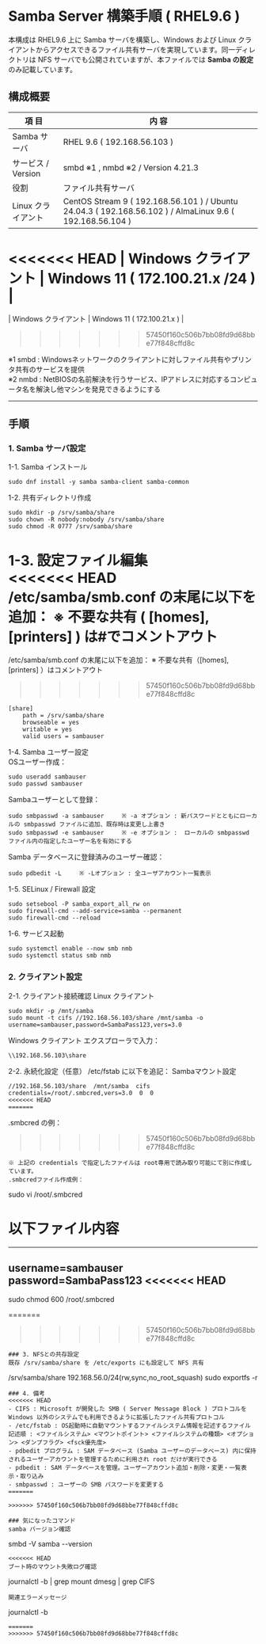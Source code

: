 # Samba Server 構築手順 ( RHEL9.6 )

本構成は RHEL9.6 上に Samba サーバを構築し、Windows および Linux クライアントからアクセスできるファイル共有サーバを実現しています。同一ディレクトリは NFS サーバでも公開されていますが、本ファイルでは **Samba の設定** のみ記載しています。  

## 構成概要
| 項 目 | 内 容 |
|------|------|
| Samba サーバ | RHEL 9.6 ( 192.168.56.103 ) |
| サービス / Version | smbd ※1 , nmbd ※2 / Version 4.21.3 |
| 役割 | ファイル共有サーバ |
| Linux クライアント | CentOS Stream 9 ( 192.168.56.101 ) / Ubuntu 24.04.3 ( 192.168.56.102 ) / AlmaLinux 9.6 ( 192.168.56.104 ) |
<<<<<<< HEAD
| Windows クライアント | Windows 11 ( 172.100.21.x /24 ) |
=======
| Windows クライアント | Windows 11 ( 172.100.21.x ) |
>>>>>>> 57450f160c506b7bb08fd9d68bbe77f848cffd8c

※1 smbd : Windowsネットワークのクライアントに対しファイル共有やプリンタ共有のサービスを提供  
※2 nmbd : NetBIOSの名前解決を行うサービス、IPアドレスに対応するコンピュータ名を解決し他マシンを発見できるようにする

---
## 手順
### 1. Samba サーバ設定
1-1. Samba インストール
```
sudo dnf install -y samba samba-client samba-common
```
1-2. 共有ディレクトリ作成
```
sudo mkdir -p /srv/samba/share
sudo chown -R nobody:nobody /srv/samba/share
sudo chmod -R 0777 /srv/samba/share
```
1-3. 設定ファイル編集  
<<<<<<< HEAD
/etc/samba/smb.conf の末尾に以下を追加：    ※ 不要な共有 ( [homes], [printers] ) は#でコメントアウト
=======
/etc/samba/smb.conf の末尾に以下を追加：    ※ 不要な共有（[homes], [printers] ）はコメントアウト
>>>>>>> 57450f160c506b7bb08fd9d68bbe77f848cffd8c
```
[share]
    path = /srv/samba/share
    browseable = yes
    writable = yes
    valid users = sambauser
```
1-4. Samba ユーザー設定  
OSユーザー作成：
```
sudo useradd sambauser
sudo passwd sambauser
```
Sambaユーザーとして登録：
```
sudo smbpasswd -a sambauser		※ -a オプション : 新パスワードとともにローカルの smbpasswd ファイルに追加、既存時は変更し上書き
sudo smbpasswd -e sambauser		※ -e オプション :  ローカルの smbpasswd ファイル内の指定したユーザー名を有効にする
```
Samba データベースに登録済みのユーザー確認：
```
sudo pdbedit -L		※ -Lオプション : 全ユーザアカウント一覧表示
```
1-5. SELinux / Firewall 設定
```
sudo setsebool -P samba_export_all_rw on
sudo firewall-cmd --add-service=samba --permanent
sudo firewall-cmd --reload
```
1-6. サービス起動
```
sudo systemctl enable --now smb nmb
sudo systemctl status smb nmb
```
### 2. クライアント設定
2-1. クライアント接続確認
Linux クライアント
```
sudo mkdir -p /mnt/samba
sudo mount -t cifs //192.168.56.103/share /mnt/samba -o username=sambauser,password=SambaPass123,vers=3.0
```
Windows クライアント
エクスプローラで入力：
```
\\192.168.56.103\share
```
2-2. 永続化設定（任意）
/etc/fstab に以下を追記：
Sambaマウント設定
```
//192.168.56.103/share  /mnt/samba  cifs  credentials=/root/.smbcred,vers=3.0  0  0
<<<<<<< HEAD
=======
```
.smbcred の例：
>>>>>>> 57450f160c506b7bb08fd9d68bbe77f848cffd8c
```
※ 上記の credentials で指定したファイルは root専用で読み取り可能にて別に作成しています。
.smbcredファイル作成例：
```
sudo vi /root/.smbcred

# 以下ファイル内容
---------------------------------
username=sambauser
password=SambaPass123
<<<<<<< HEAD
---------------------------------

sudo chmod 600 /root/.smbcred

=======
>>>>>>> 57450f160c506b7bb08fd9d68bbe77f848cffd8c
```
### 3. NFSとの共存設定
既存 /srv/samba/share を /etc/exports にも設定して NFS 共有
```
/srv/samba/share 192.168.56.0/24(rw,sync,no_root_squash)
sudo exportfs -r
```
### 4. 備考
<<<<<<< HEAD
- CIFS : Microsoft が開発した SMB ( Server Message Block ) プロトコルを Windows 以外のシステムでも利用できるように拡張したファイル共有プロトコル
- /etc/fstab : OS起動時に自動マウントするファイルシステム情報を記述するファイル  
記述順 : <ファイルシステム> <マウントポイント> <ファイルシステムの種類> <オプション> <ダンプフラグ> <fsck優先度>
- pdbedit プログラム : SAM データベース (Samba ユーザーのデータベース) 内に保持されるユーザーアカウントを管理するために利用され root だけが実行できる
- pdbedit : SAM データベースを管理。ユーザーアカウント追加・削除・変更・一覧表示・取り込み
- smbpasswd : ユーザーの SMB パスワードを変更する
=======

>>>>>>> 57450f160c506b7bb08fd9d68bbe77f848cffd8c

### 気になったコマンド
samba バージョン確認
```
smbd -V
samba --version
```
<<<<<<< HEAD
ブート時のマウント失敗ログ確認
```
journalctl -b | grep mount
dmesg | grep CIFS
```
関連エラーメッセージ
```
journalctl -b
```
=======
>>>>>>> 57450f160c506b7bb08fd9d68bbe77f848cffd8c
